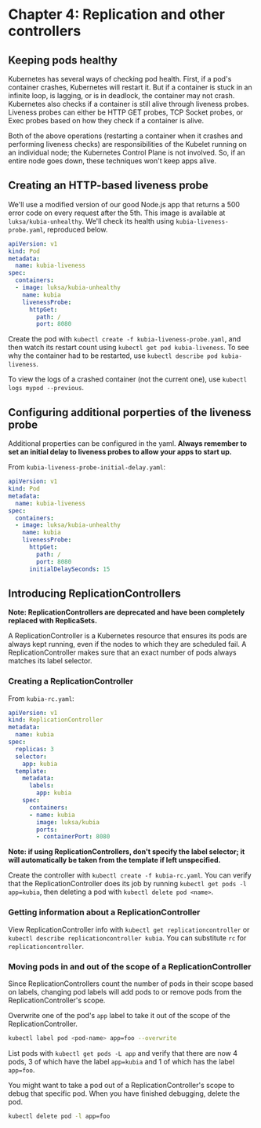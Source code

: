 # Chapter 4: Replication and other controllers

## Keeping pods healthy

Kubernetes has several ways of checking pod health. First, if a pod's container crashes, Kubernetes will restart it. But if a container is stuck in an infinite loop, is lagging, or is in deadlock, the container may not crash. Kubernetes also checks if a container is still alive through liveness probes. Liveness probes can either be HTTP GET probes, TCP Socket probes, or Exec probes based on how they check if a container is alive.

Both of the above operations (restarting a container when it crashes and performing liveness checks) are responsibilities of the Kubelet running on an individual node; the Kubernetes Control Plane is not involved. So, if an entire node goes down, these techniques won't keep apps alive.

## Creating an HTTP-based liveness probe

We'll use a modified version of our good Node.js app that returns a 500 error code on every request after the 5th. This image is available at `luksa/kubia-unhealthy`. We'll check its health using `kubia-liveness-probe.yaml`, reproduced below.

```yaml
apiVersion: v1
kind: Pod
metadata:
  name: kubia-liveness
spec:
  containers:
  - image: luksa/kubia-unhealthy
    name: kubia
    livenessProbe:
      httpGet:
        path: /
        port: 8080
```

Create the pod with `kubectl create -f kubia-liveness-probe.yaml`, and then watch its restart count using `kubectl get pod kubia-liveness`. To see why the container had to be restarted, use `kubectl describe pod kubia-liveness`.

To view the logs of a crashed container (not the current one), use `kubectl logs mypod --previous`.

## Configuring additional porperties of the liveness probe

Additional properties can be configured in the yaml. **Always remember to set an initial delay to liveness probes to allow your apps to start up.**

From `kubia-liveness-probe-initial-delay.yaml`:

```yaml
apiVersion: v1
kind: Pod
metadata:
  name: kubia-liveness
spec:
  containers:
  - image: luksa/kubia-unhealthy
    name: kubia
    livenessProbe:
      httpGet:
        path: /
        port: 8080
      initialDelaySeconds: 15
```

## Introducing ReplicationControllers

**Note: ReplicationControllers are deprecated and have been completely replaced with ReplicaSets.**

A ReplicationController is a Kubernetes resource that ensures its pods are always kept running, even if the nodes to which they are scheduled fail. A ReplicationController makes sure that an exact number of pods always matches its label selector.

### Creating a ReplicationController

From `kubia-rc.yaml`:

```yaml
apiVersion: v1
kind: ReplicationController
metadata:
  name: kubia
spec:
  replicas: 3
  selector:
    app: kubia
  template:
    metadata:
      labels:
        app: kubia
    spec:
      containers:
      - name: kubia
        image: luksa/kubia
        ports:
        - containerPort: 8080
```

**Note: if using ReplicationControllers, don't specify the label selector; it will automatically be taken from the template if left unspecified.**

Create the controller with `kubectl create -f kubia-rc.yaml`. You can verify that the ReplicationController does its job by running `kubectl get pods -l app=kubia`, then deleting a pod with `kubectl delete pod <name>`.

### Getting information about a ReplicationController

View ReplicationController info with `kubectl get replicationcontroller` or `kubectl describe replicationcontroller kubia`. You can substitute `rc` for `replicationcontroller`.

### Moving pods in and out of the scope of a ReplicationController

Since ReplicationControllers count the number of pods in their scope based on labels, changing pod labels will add pods to or remove pods from the ReplicationController's scope.

Overwrite one of the pod's `app` label to take it out of the scope of the ReplicationController.

```bash
kubectl label pod <pod-name> app=foo --overwrite
```

List pods with `kubectl get pods -L app` and verify that there are now 4 pods, 3 of which have the label `app=kubia` and 1 of which has the label `app=foo`.

You might want to take a pod out of a ReplicationController's scope to debug that specific pod. When you have finished debugging, delete the pod.

```bash
kubectl delete pod -l app=foo
```
